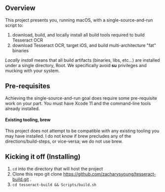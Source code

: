 ## Overview
This project presents you, running macOS, with a single-source-and-run script to:
1. download, build, and locally install all build tools required to build Tesseract OCR
2. download Tesseract OCR, target iOS, and build multi-architecture "fat" binaries

*Locally install* means that all build artifacts (binaries, libs, etc...) are installed under a single directory, Root.  We specifically avoid **su** privileges and mucking with your system.

## Pre-requisites
Achieving the single-source-and-run goal does require some pre-requisite work on your part.  You must have Xcode 11 and the command-line tools already installed.

#### Existing tooling, brew
This project does not attempt to be compatible with any existing tooling you may have installed.  I do not know if brew precludes any of the directions/build-steps, or vice-versa; we do not use brew.

## Kicking it off (Installing)
1. `cd` into the directory that will host the project
2. Clone this repo
       git clone https://github.com/zacharysyoung/tesseract-build.git .
3. `cd tesseract-build && Scripts/build.sh`


